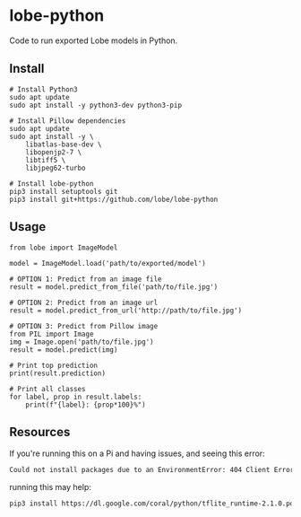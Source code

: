 # lobe-python
Code to run exported Lobe models in Python.

## Install
```
# Install Python3
sudo apt update
sudo apt install -y python3-dev python3-pip

# Install Pillow dependencies
sudo apt update
sudo apt install -y \
    libatlas-base-dev \
    libopenjp2-7 \
    libtiff5 \
    libjpeg62-turbo

# Install lobe-python
pip3 install setuptools git
pip3 install git+https://github.com/lobe/lobe-python
```

## Usage
```
from lobe import ImageModel

model = ImageModel.load('path/to/exported/model')

# OPTION 1: Predict from an image file
result = model.predict_from_file('path/to/file.jpg')

# OPTION 2: Predict from an image url
result = model.predict_from_url('http://path/to/file.jpg')

# OPTION 3: Predict from Pillow image
from PIL import Image
img = Image.open('path/to/file.jpg')
result = model.predict(img)

# Print top prediction
print(result.prediction)

# Print all classes
for label, prop in result.labels:
    print(f"{label}: {prop*100}%")

```

## Resources

If you're running this on a Pi and having issues, and seeing this error:

```bash
Could not install packages due to an EnvironmentError: 404 Client Error: Not Found for url:  https://pypi.org/simple/tflite-runtime/ 
```

running this may help:

```bash
pip3 install https://dl.google.com/coral/python/tflite_runtime-2.1.0.post1-cp37-cp37m-linux_armv7l.whl
```
